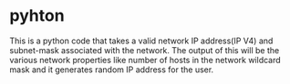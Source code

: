 # pyhton
This is a python code that takes a valid network IP address(IP V4) and subnet-mask associated with the network. The output of this
will be the various network properties like number of hosts in the network wildcard mask and it generates random IP address for the 
user.

